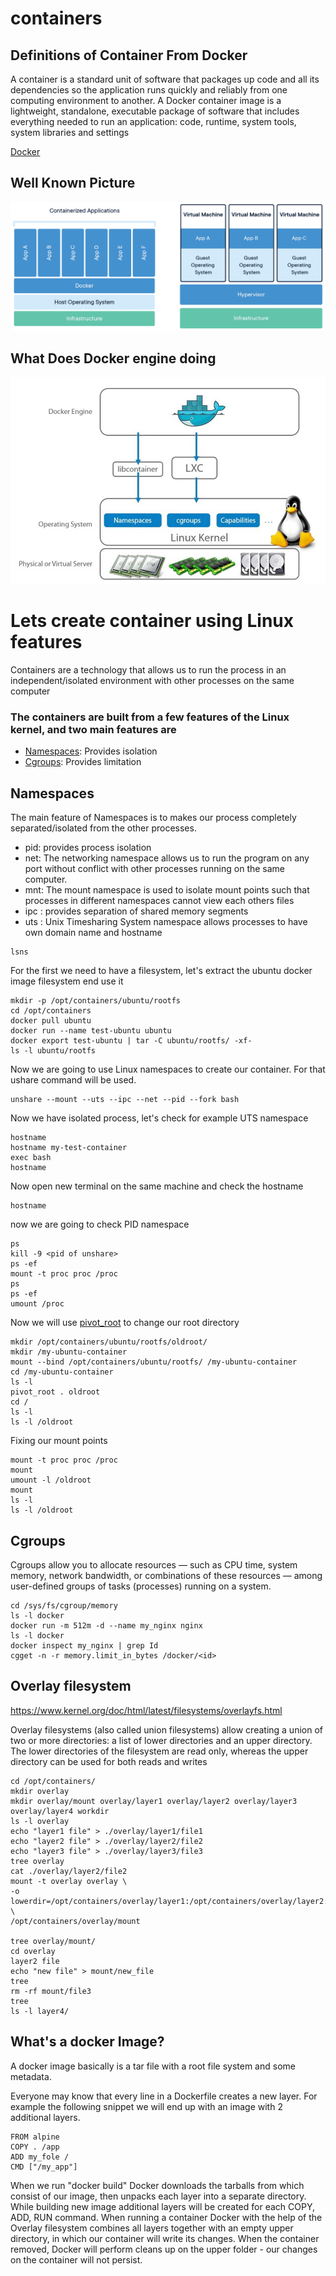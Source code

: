 # containers

## Definitions of Container From Docker
A container is a standard unit of software that packages up code and all its dependencies so the application runs quickly and reliably from one computing environment to another. A Docker container image is a lightweight, standalone, executable package of software that includes everything needed to run an application: code, runtime, system tools, system libraries and settings

[Docker](https://www.docker.com/resources/what-container/)
## Well Known Picture
![Well Known Picture](images/docker.webp?raw=true "Container VS VM")

## What Does Docker engine doing

![Well Known Picture](images/docker1.jpeg?raw=true "Docker Engine")
# Lets create container using Linux features
Containers are a technology that allows us to run the process in an independent/isolated environment with other processes on the same computer

### The containers are built from a few features of the Linux kernel, and two main features are 
* [Namespaces](https://man7.org/linux/man-pages/man7/namespaces.7.html): Provides isolation
* [Cgroups](https://man7.org/linux/man-pages/man7/cgroups.7.html): Provides limitation

## Namespaces
The main feature of Namespaces is to makes our process completely separated/isolated from the other processes. 
 * pid: provides process isolation
 * net: The networking namespace allows us to run the program on any port without conflict with other processes running on the same computer.
 * mnt: The mount namespace is used to isolate mount points such that processes in different namespaces cannot view each others files
 * ipc : provides separation of shared memory segments
 * uts : Unix Timesharing System namespace allows processes to have own domain name and hostname
 
 ```
 lsns
 ```

For the first we need to have a filesystem, let's extract the ubuntu docker image filesystem end use it
```
mkdir -p /opt/containers/ubuntu/rootfs
cd /opt/containers
docker pull ubuntu
docker run --name test-ubuntu ubuntu
docker export test-ubuntu | tar -C ubuntu/rootfs/ -xf-
ls -l ubuntu/rootfs
```
Now we are going to use Linux namespaces to create our container. For that ushare command will be used.

```
unshare --mount --uts --ipc --net --pid --fork bash
```
Now we have isolated process, let's check for example UTS namespace
```
hostname
hostname my-test-container
exec bash 
hostname
```
Now open new terminal on the same machine and check the hostname
```
hostname
```
now we are going to check PID namespace
```
ps
kill -9 <pid of unshare>
ps -ef 
mount -t proc proc /proc
ps 
ps -ef 
umount /proc
```
Now we will use [pivot_root](https://man7.org/linux/man-pages/man2/pivot_root.2.html) to change our root directory
```
mkdir /opt/containers/ubuntu/rootfs/oldroot/
mkdir /my-ubuntu-container
mount --bind /opt/containers/ubuntu/rootfs/ /my-ubuntu-container
cd /my-ubuntu-container 
ls -l 
pivot_root . oldroot
cd /
ls -l
ls -l /oldroot
```
Fixing our mount points
```
mount -t proc proc /proc
mount 
umount -l /oldroot
mount 
ls -l 
ls -l /oldroot
```
 


 ## Cgroups
 Cgroups allow you to allocate resources — such as CPU time, system memory, network bandwidth, or combinations of these resources — among user-defined groups of tasks (processes) running on a system. 
```
cd /sys/fs/cgroup/memory
ls -l docker
docker run -m 512m -d --name my_nginx nginx
ls -l docker
docker inspect my_nginx | grep Id 
cgget -n -r memory.limit_in_bytes /docker/<id>
```

 ## Overlay filesystem
 https://www.kernel.org/doc/html/latest/filesystems/overlayfs.html

 Overlay filesystems (also called union filesystems) allow creating a union of two or more directories: a list of lower directories and an upper directory. The lower directories of the filesystem are read only, whereas the upper directory can be used for both reads and writes

 ```
 cd /opt/containers/
 mkdir overlay
 mkdir overlay/mount overlay/layer1 overlay/layer2 overlay/layer3 overlay/layer4 workdir
 ls -l overlay
 echo "layer1 file" > ./overlay/layer1/file1
 echo "layer2 file" > ./overlay/layer2/file2
 echo "layer3 file" > ./overlay/layer3/file3
 tree overlay
 cat ./overlay/layer2/file2
 mount -t overlay overlay \
-o lowerdir=/opt/containers/overlay/layer1:/opt/containers/overlay/layer2:/opt/containers/overlay/layer3,upperdir=/opt/containers/overlay/layer4,workdir=/opt/containers/overlay/workdir \
/opt/containers/overlay/mount

tree overlay/mount/
cd overlay
layer2 file
echo "new file" > mount/new_file
tree
rm -rf mount/file3
tree
ls -l layer4/
```
## What's a docker Image?
A docker image basically is a tar file with a root file system and some metadata. 

Everyone may know that every line in a Dockerfile creates a new layer. For example the following snippet we will end up with an image with 2 additional layers.
```
FROM alpine
COPY . /app
ADD my_fole /
CMD ["/my_app"]
```
When we run "docker build" Docker downloads the tarballs from which consist of our image, then unpacks each layer into a separate directory. While building new image additional layers will be created for each COPY, ADD, RUN command. 
When running a container Docker with the help of the Overlay filesystem combines all layers together with an empty upper directory, in which our container will write its changes.
When the container removed, Docker will perform cleans up on the upper folder - our changes on the container will not persist.



